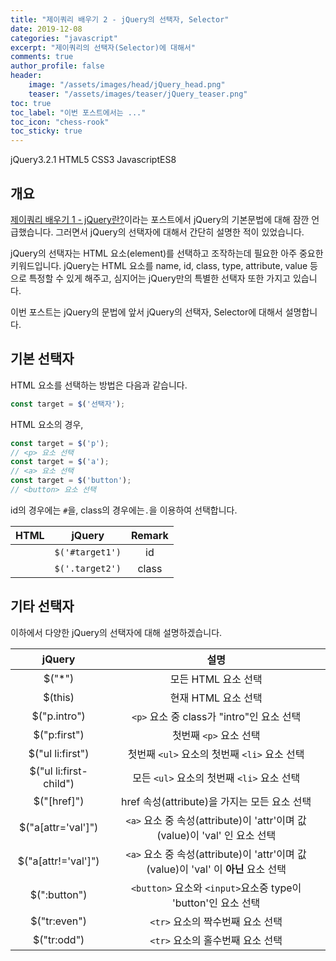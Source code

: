 ```yaml
---
title: "제이쿼리 배우기 2 - jQuery의 선택자, Selector"
date: 2019-12-08
categories: "javascript"
excerpt: "제이쿼리의 선택자(Selector)에 대해서"
comments: true
author_profile: false
header:
    image: "/assets/images/head/jQuery_head.png"
    teaser: "/assets/images/teaser/jQuery_teaser.png"
toc: true 
toc_label: "이번 포스트에서는 ..." 
toc_icon: "chess-rook"
toc_sticky: true
---
```


<!-- Post ID : h2e11xEh37 -->

<!--Language Button HTML -->
<span><a class="jQuery"><i class="fab fa-ravelry"></i> jQuery</a><a class="jQueryVer">3.2.1</a></span>  <span><a class="HTML"><i class="fab fa-html5"></i> HTML</a><a class="HTMLVer">5</a></span>  <span><a class="CSS"><i class="fab fa-css3-alt"></i> CSS</a><a class="CSSVer">3</a></span>  <span><a class="Javascript"><i class="fab fa-js-square"></i> Javascript</a><a class="Javascriptver">ES8</a></span>
<!--Language Button HTML -->

## 개요
[제이쿼리 배우기 1 - jQuery란?](https://terada-dante.github.io/javascript/jQuery1/)이라는 포스트에서 jQuery의 기본문법에 대해 잠깐 언급했습니다. 그러면서 jQuery의 선택자에 대해서 간단히 설명한 적이 있었습니다. 

jQuery의 선택자는 HTML 요소(element)를 선택하고 조작하는데 필요한 아주 중요한 키워드입니다. jQuery는 HTML 요소를 name, id, class, type, attribute, value 등으로 특정할 수 있게 해주고, 심지어는 jQuery만의 특별한 선택자 또한 가지고 있습니다.

이번 포스트는 jQuery의 문법에 앞서 jQuery의 선택자, Selector에 대해서 설명합니다.

## 기본 선택자
HTML 요소를 선택하는 방법은 다음과 같습니다.<br>
~~~javascript
const target = $('선택자');
~~~

HTML 요소의 경우,
~~~javascript
const target = $('p');
// <p> 요소 선택
const target = $('a');
// <a> 요소 선택
const target = $('button');
// <button> 요소 선택
~~~
id의 경우에는 `#`을, class의 경우에는`.`을 이용하여 선택합니다.

|            HTML             |     jQuery      | Remark |
| :-------------------------: | :-------------: | :----: |
|  <div id="target1"></div>   | `$('#target1')` |   id   |
| <div class="target2"></div> | `$('.target2')` | class  |

## 기타 선택자
이하에서 다양한 jQuery의 선택자에 대해 설명하겠습니다.

|         jQuery         |                                설명                                 |
| :--------------------: | :---------------------------------------------------------------: |
|         $("*")         |                           모든 HTML 요소 선택                           |
|        $(this)         |                           현재 HTML 요소 선택                           |
|      $("p.intro")      |                 `<p>` 요소 중 class가 "intro"인 요소 선택                  |
|      $("p:first")      |                          첫번째 `<p>` 요소 선택                          |
|    $("ul li:first")    |                  첫번째 `<ul>` 요소의 첫번째 `<li>` 요소 선택                  |
| $("ul li:first-child") |                  모든 `<ul>` 요소의 첫번째 `<li>` 요소 선택                   |
|      $("[href]")       |                 href 속성(attribute)을 가지는 모든 요소 선택                  |
|   $("a[attr='val']")   |    `<a>` 요소 중 속성(attribute)이 'attr'이며 값(value)이 'val' 인 요소 선택     |
|  $("a[attr!='val']")   | `<a>` 요소 중 속성(attribute)이 'attr'이며 값(value)이 'val' 이 **아닌** 요소 선택 |
|      $(":button")      |         `<button>` 요소와 `<input>`요소중 type이 'button'인 요소 선택         |
|      $("tr:even")      |                       `<tr>` 요소의 짝수번째 요소 선택                       |
|      $("tr:odd")       |                       `<tr>` 요소의 홀수번째 요소 선택                       |

<!-- Main content-->

<!-- Main content-->
